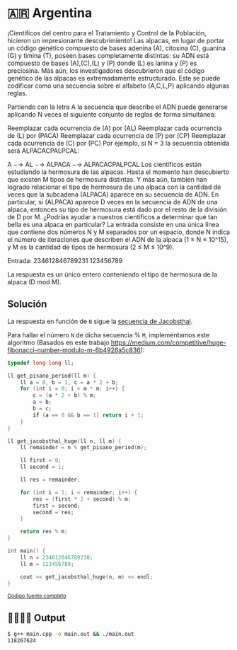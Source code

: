# 🇦🇷 Argentina

¡Científicos del centro para el Tratamiento y Control de la Población, hicieron un impresionante descubrimiento! Las alpacas, en lugar de portar un código genético compuesto de bases adenina (A), citosina (C), guanina (G) y timina (T), poseen bases completamente distintas: su ADN está compuesto de bases (A),(C),(L) y (P) donde (L) es lanina y (P) es preciosina. Más aún, los investigadores descubrieron que el código genético de las alpacas es extremadamente estructurado. Este se puede codificar como una secuencia sobre el alfabeto {A,C,L,P} aplicando algunas reglas. 

Partiendo con la letra A la secuencia que describe el ADN puede generarse aplicando N veces el siguiente conjunto de reglas de forma simultánea:

Reemplazar cada ocurrencia de (A) por (AL)
Reemplazar cada ocurrencia de (L) por (PACA)
Reemplazar cada ocurrencia de (P) por (CP)
Reemplazar cada ocurrencia de (C) por (PC)
Por ejemplo, si N = 3 la secuencia obtenida será ALPACACPALPCAL:

A −→ AL −→ ALPACA −→ ALPACACPALPCAL
Los científicos están estudiando la hermosura de las alpacas. Hasta el momento han descubierto que existen M tipos de hermosura distintas. Y más aún, también han logrado relacionar el tipo de hermosura de una alpaca con la cantidad de veces que la subcadena (ALPACA) aparece en su secuencia de ADN. En particular, si (ALPACA) aparece D veces en la secuencia de ADN de una alpaca, entonces su tipo de hermosura está dado por el resto de la división de D por M. ¿Podrías ayudar a nuestros científicos a determinar qué tan bella es una alpaca en particular?
La entrada consiste en una única línea que contiene dos números N y M separados por un espacio, donde N indica el número de iteraciones que describen el ADN de la alpaca (1 ≤ N ≤ 10^15), y M es la cantidad de tipos de hermosura (2 ≤ M ≤ 10^9).

Entrada:
234612846789231 123456789

La respuesta es un único entero conteniendo el tipo de hermosura de la alpaca (D mod M).

## Solución

La respuesta en función de `N` sigue la [secuencia de Jacobsthal](https://oeis.org/A001045).

Para hallar el número `N` de dicha secuencia % `M`, implementamos este algoritmo (Basados en este trabajo https://medium.com/competitive/huge-fibonacci-number-modulo-m-6b4926a5c836):

```cpp
typedef long long ll;

ll get_pisano_period(ll m) {
    ll a = 0, b = 1, c = a * 2 + b;
    for (int i = 0; i < m * m; i++) {
        c = (a * 2 + b) % m;
        a = b;
        b = c;
        if (a == 0 && b == 1) return i + 1;
    }
}

ll get_jacobsthal_huge(ll n, ll m) {
    ll remainder = n % get_pisano_period(m);

    ll first = 0;
    ll second = 1;

    ll res = remainder;

    for (int i = 1; i < remainder; i++) {
        res = (first * 2 + second) % m;
        first = second;
        second = res;
    }

    return res % m;
}

int main() {
    ll n = 234612846789230;
    ll m = 123456789;

    cout << get_jacobsthal_huge(n, m) << endl;
}
```

<small>[Código fuente completo](main.cpp)</small>

## 👨‍💻👩‍💻 Output

```bash
$ g++ main.cpp -o main.out && ./main.out
118267624
```
